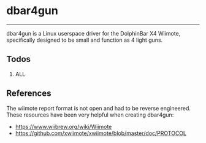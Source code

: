 # dbar4gun

---

dbar4gun is a Linux userspace driver for the DolphinBar X4 Wiimote, specifically designed to be small and function as 4 light guns.

## Todos

1. ALL

## References

The wiimote report format is not open and had to be reverse engineered. These resources have been very helpful when creating dbar4gun:

- <https://www.wiibrew.org/wiki/Wiimote>
- <https://github.com/xwiimote/xwiimote/blob/master/doc/PROTOCOL>